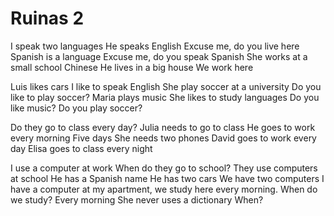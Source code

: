 # Ruinas 2

I speak two languages
He speaks English
Excuse me, do you live here
Spanish is a language
Excuse me, do you speak Spanish
She works at a small school
Chinese
He lives in a big house
We work here

Luis likes cars
I like to speak English
She play soccer at a university
Do you like to play soccer?
Maria plays music
She likes to study languages
Do you like music?
Do you play soccer?

Do they go to class every day?
Julia needs to go to class
He goes to work every morning
Five days
She needs two phones
David goes to work every day
Elisa goes to class every night

I use a computer at work
When do they go to school?
They use computers at school
He has a Spanish name
He has two cars
We have two computers
I have a computer at my apartment, we study here every morning. When do we study? Every morning
She never uses a dictionary
When?






